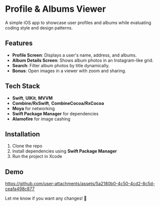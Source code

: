 # Profile & Albums Viewer  

A simple iOS app to showcase user profiles and albums while evaluating coding style and design patterns.  

## Features  
- **Profile Screen**: Displays a user's name, address, and albums.  
- **Album Details Screen**: Shows album photos in an Instagram-like grid.  
- **Search**: Filter album photos by title dynamically.  
- **Bonus**: Open images in a viewer with zoom and sharing.  

## Tech Stack  
- **Swift**, **UIKit**, **MVVM**  
- **Combine/RxSwift**, **CombineCocoa/RxCocoa**  
- **Moya** for networking  
- **Swift Package Manager** for dependencies
- **Alamofire** for image cashing  

## Installation  
1. Clone the repo  
2. Install dependencies using **Swift Package Manager**  
3. Run the project in Xcode  

## Demo  
https://github.com/user-attachments/assets/5a2180b0-4c50-4cd2-8c5d-ceafa498c877

Let me know if you want any changes! 🚀  
